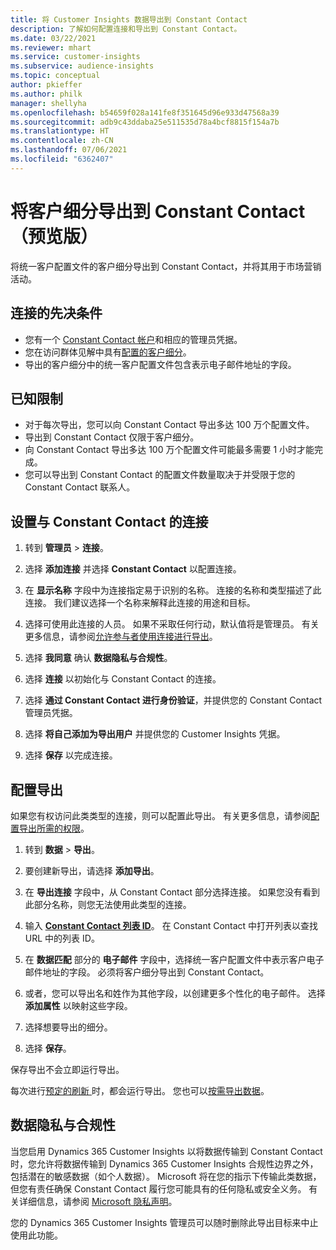 ```yaml
---
title: 将 Customer Insights 数据导出到 Constant Contact
description: 了解如何配置连接和导出到 Constant Contact。
ms.date: 03/22/2021
ms.reviewer: mhart
ms.service: customer-insights
ms.subservice: audience-insights
ms.topic: conceptual
author: pkieffer
ms.author: philk
manager: shellyha
ms.openlocfilehash: b54659f028a141fe8f351645d96e933d47568a39
ms.sourcegitcommit: adb9c43ddaba25e511535d78a4bcf8815f154a7b
ms.translationtype: HT
ms.contentlocale: zh-CN
ms.lasthandoff: 07/06/2021
ms.locfileid: "6362407"
---
```

# <a name="export-segments-to-constant-contact-preview"></a>将客户细分导出到 Constant Contact（预览版）

将统一客户配置文件的客户细分导出到 Constant Contact，并将其用于市场营销活动。 

## <a name="prerequisites-for-a-connection"></a>连接的先决条件

-   您有一个 [Constant Contact 帐户](https://www.constantcontact.com/account-home)和相应的管理员凭据。
-   您在访问群体见解中具有[配置的客户细分](segments.md)。
-   导出的客户细分中的统一客户配置文件包含表示电子邮件地址的字段。

## <a name="known-limitations"></a>已知限制

- 对于每次导出，您可以向 Constant Contact 导出多达 100 万个配置文件。
- 导出到 Constant Contact 仅限于客户细分。
- 向 Constant Contact 导出多达 100 万个配置文件可能最多需要 1 小时才能完成。 
- 您可以导出到 Constant Contact 的配置文件数量取决于并受限于您的 Constant Contact 联系人。

## <a name="set-up-connection-to-constant-contact"></a>设置与 Constant Contact 的连接

1. 转到 **管理员** > **连接**。

1. 选择 **添加连接** 并选择 **Constant Contact** 以配置连接。

1. 在 **显示名称** 字段中为连接指定易于识别的名称。 连接的名称和类型描述了此连接。 我们建议选择一个名称来解释此连接的用途和目标。

1. 选择可使用此连接的人员。 如果不采取任何行动，默认值将是管理员。 有关更多信息，请参阅[允许参与者使用连接进行导出](connections.md#allow-contributors-to-use-a-connection-for-exports)。

1. 选择 **我同意** 确认 **数据隐私与合规性**。

1. 选择 **连接** 以初始化与 Constant Contact 的连接。

1. 选择 **通过 Constant Contact 进行身份验证**，并提供您的 Constant Contact 管理员凭据。 

1. 选择 **将自己添加为导出用户** 并提供您的 Customer Insights 凭据。

1. 选择 **保存** 以完成连接。

## <a name="configure-an-export"></a>配置导出

如果您有权访问此类类型的连接，则可以配置此导出。 有关更多信息，请参阅[配置导出所需的权限](export-destinations.md#set-up-a-new-export)。

1. 转到 **数据** > **导出**。

1. 要创建新导出，请选择 **添加导出**。

1. 在 **导出连接** 字段中，从 Constant Contact 部分选择连接。 如果您没有看到此部分名称，则您无法使用此类型的连接。

1. 输入 [**Constant Contact 列表 ID**](https://app.constantcontact.com/pages/contacts/ui#lists)。 在 Constant Contact 中打开列表以查找 URL 中的列表 ID。

1. 在 **数据匹配** 部分的 **电子邮件** 字段中，选择统一客户配置文件中表示客户电子邮件地址的字段。 必须将客户细分导出到 Constant Contact。

1. 或者，您可以导出名和姓作为其他字段，以创建更多个性化的电子邮件。 选择 **添加属性** 以映射这些字段。

1. 选择想要导出的细分。

1. 选择 **保存**。

保存导出不会立即运行导出。

每次进行[预定的刷新 ](system.md#schedule-tab)时，都会运行导出。 您也可以[按需导出数据](export-destinations.md#run-exports-on-demand)。 


## <a name="data-privacy-and-compliance"></a>数据隐私与合规性

当您启用 Dynamics 365 Customer Insights 以将数据传输到 Constant Contact 时，您允许将数据传输到 Dynamics 365 Customer Insights 合规性边界之外，包括潜在的敏感数据（如个人数据）。 Microsoft 将在您的指示下传输此类数据，但您有责任确保 Constant Contact 履行您可能具有的任何隐私或安全义务。 有关详细信息，请参阅 [Microsoft 隐私声明](https://go.microsoft.com/fwlink/?linkid=396732)。

您的 Dynamics 365 Customer Insights 管理员可以随时删除此导出目标来中止使用此功能。
